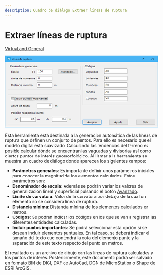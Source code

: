 ```yaml
---
description: Cuadro de diálogo Extraer líneas de ruptura
---
```


# Extraer líneas de ruptura

[VirtuaLand General](../fichas-de-herramientas/ficha-de-herramientas-virtualand/virtualand-general.md)

![Cuadro de di&#xE1;logo L&#xED;neas de ruptura](../../.gitbook/assets/image%20%2865%29.png)

Esta herramienta está destinada a la generación automática de las líneas de ruptura que definen un conjunto de puntos. Para ello es necesario que el modelo digital está suavizado. Calculando las tendencias del terreno es posible calcular dónde se encuentran las vaguadas y divisorias así como ciertos puntos de interés geomorfológico. Al llamar a la herramienta se muestra un cuadro de diálogo donde aparecen los siguientes campos:

* **Parámetros generales**: Es importante definir unos parámetros iniciales para conocer la magnitud de los elementos calculados. Estos parámetros son:
* **Denominador de escala**: Además se podrán variar los valores de generalización lineal y superficial pulsando el botón [Avanzado](../herramientas-mdt/curvado/curvado-avanzado.md).
* **Límite de curvatura**: Valor de la curvatura por debajo de la cual un elemento no se considera línea de ruptura.
* **Distancia mínima**: Distancia mínima de los elementos calculados en metros.
* **Códigos**: Se podrán indicar los códigos en los que se van a registrar las diferentes entidades calculadas.
* **Incluir puntos importantes**: Se podrá seleccionar esta opción si se desean incluir elementos puntuales. En tal caso, se deberá indicar el tamaño del texto que contendrá la cota del elemento punto y la separación de este texto respecto del punto en metros.

El resultado es un archivo de dibujo con las líneas de ruptura calculadas y los puntos de interés. Posteriormente, este documento podrá ser salvado en formato BIN de DIGI, DXF de AutoCad, DGN de MicroStation o Shape de ESRI ArcGIS.

